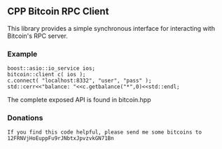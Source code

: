 CPP Bitcoin RPC Client
-----------------------

This library provides a simple synchronous interface for interacting with Bitcoin's RPC server.


### Example ###

    boost::asio::io_service ios;
    bitcoin::client c( ios );
    c.connect( "localhost:8332", "user", "pass" );
    std::cerr<<"balance: "<<c.getbalance("*",0)<<std::endl;


The complete exposed API is found in bitcoin.hpp

### Donations ###

    If you find this code helpful, please send me some bitcoins to 12FRNVjHoEuppFu9rJNbtxJpvzvkGN71Bn




